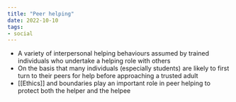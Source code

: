 ```yaml
---
title: "Peer helping"
date: 2022-10-10
tags:
- social
---
```


- A variety of interpersonal helping behaviours assumed by trained individuals who undertake a helping role with others
- On the basis that many individuals (especially students) are likely to first turn to their peers for help before approaching a trusted adult
- [[Ethics]] and boundaries play an important role in peer helping to protect both the helper and the helpee
